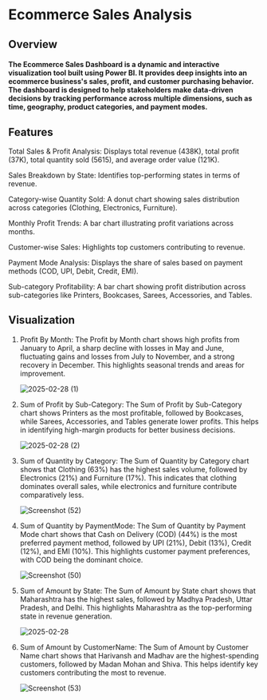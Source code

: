# Ecommerce Sales Analysis

## Overview
#### The Ecommerce Sales Dashboard is a dynamic and interactive visualization tool built using Power BI. It provides deep insights into an ecommerce business's sales, profit, and customer purchasing behavior. The dashboard is designed to help stakeholders make data-driven decisions by tracking performance across multiple dimensions, such as time, geography, product categories, and payment modes.

## Features
Total Sales & Profit Analysis: Displays total revenue (438K), total profit (37K), total quantity sold (5615), and average order value (121K).

Sales Breakdown by State: Identifies top-performing states in terms of revenue.

Category-wise Quantity Sold: A donut chart showing sales distribution across categories (Clothing, Electronics, Furniture).

Monthly Profit Trends: A bar chart illustrating profit variations across months.

Customer-wise Sales: Highlights top customers contributing to revenue.

Payment Mode Analysis: Displays the share of sales based on payment methods (COD, UPI, Debit, Credit, EMI).

Sub-category Profitability: A bar chart showing profit distribution across sub-categories like Printers, Bookcases, Sarees, Accessories, and Tables.

## Visualization
1. Profit By Month: The Profit by Month chart shows high profits from January to April, a sharp decline with losses in May and June, fluctuating gains and losses from July to November, and a strong recovery in December. This highlights seasonal trends and areas for improvement.


   ![2025-02-28 (1)](https://github.com/user-attachments/assets/1b8a5604-84ed-4fc0-9a9e-97c0dadb7638)

2. Sum of Profit by Sub-Category: The Sum of Profit by Sub-Category chart shows Printers as the most profitable, followed by Bookcases, while Sarees, Accessories, and Tables generate lower profits. This helps in identifying high-margin products for better business decisions.



   ![2025-02-28 (2)](https://github.com/user-attachments/assets/5e0626b5-1c0e-4061-9acf-765f6faff834)


3. Sum of Quantity by Category: The Sum of Quantity by Category chart shows that Clothing (63%) has the highest sales volume, followed by Electronics (21%) and Furniture (17%). This indicates that clothing dominates overall sales, while electronics and furniture contribute comparatively less.


   ![Screenshot (52)](https://github.com/user-attachments/assets/aa411bbb-7ab8-4162-87e6-76fd1d681ca4)


4. Sum of Quantity by PaymentMode: The Sum of Quantity by Payment Mode chart shows that Cash on Delivery (COD) (44%) is the most preferred payment method, followed by UPI (21%), Debit (13%), Credit (12%), and EMI (10%). This highlights customer payment preferences, with COD being the dominant choice.



     ![Screenshot (50)](https://github.com/user-attachments/assets/e998f094-8eb1-4166-8c8b-b1d41144630c)


5. Sum of Amount by State: The Sum of Amount by State chart shows that Maharashtra has the highest sales, followed by Madhya Pradesh, Uttar Pradesh, and Delhi. This highlights Maharashtra as the top-performing state in revenue generation.



     ![2025-02-28](https://github.com/user-attachments/assets/10d079b7-682b-42c5-b29d-1f3a54695501)


6. Sum of Amount by CustomerName: The Sum of Amount by Customer Name chart shows that Harivansh and Madhav are the highest-spending customers, followed by Madan Mohan and Shiva. This helps identify key customers contributing the most to revenue.



     ![Screenshot (53)](https://github.com/user-attachments/assets/09366b17-2054-4592-8874-1e624e17322e)

